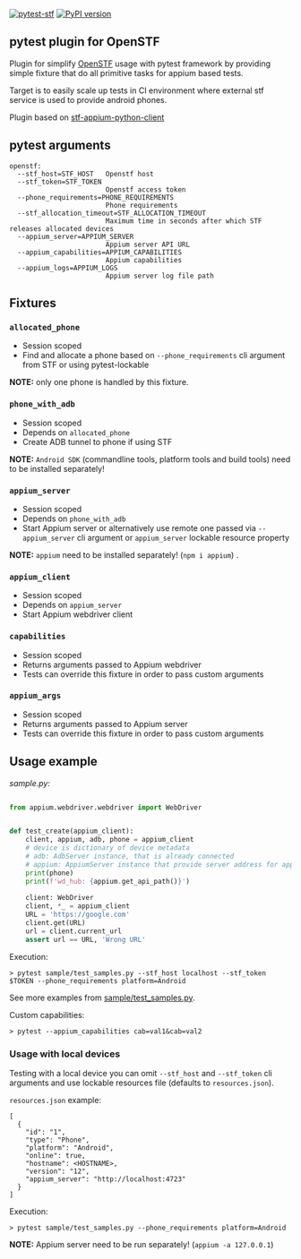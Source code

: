 [![pytest-stf](https://github.com/OpenTMI/pytest-stf/actions/workflows/test.yml/badge.svg)](https://github.com/OpenTMI/pytest-stf/actions/workflows/test.yml) [![PyPI version](https://badge.fury.io/py/pytest-stf.svg)](https://pypi.org/project/pytest-stf/)


## pytest plugin for OpenSTF

Plugin for simplify [OpenSTF](https://github.com/DeviceFarmer/stf) usage with pytest 
framework by providing simple fixture that do all primitive tasks for appium based tests.

Target is to easily scale up tests in CI environment where external stf service is used to 
provide android phones.

Plugin based on [stf-appium-python-client](https://github.com/OpenTMI/stf-appium-python-client)


## pytest arguments
```
openstf:
  --stf_host=STF_HOST   Openstf host
  --stf_token=STF_TOKEN
                        Openstf access token
  --phone_requirements=PHONE_REQUIREMENTS
                        Phone requirements
  --stf_allocation_timeout=STF_ALLOCATION_TIMEOUT
                        Maximum time in seconds after which STF releases allocated devices
  --appium_server=APPIUM_SERVER
                        Appium server API URL
  --appium_capabilities=APPIUM_CAPABILITIES
                        Appium capabilities
  --appium_logs=APPIUM_LOGS
                        Appium server log file path
```

## Fixtures

### `allocated_phone`

- Session scoped
- Find and allocate a phone based on `--phone_requirements` cli argument from STF or using pytest-lockable

**NOTE:** only one phone is handled by this fixture.

### `phone_with_adb`

- Session scoped
- Depends on `allocated_phone`
- Create ADB tunnel to phone if using STF

**NOTE:** `Android SDK` (commandline tools, platform tools and build tools) need to be installed separately!

### `appium_server`

- Session scoped
- Depends on `phone_with_adb`
- Start Appium server or alternatively use remote one passed via `--appium_server` cli argument or `appium_server` lockable resource property

**NOTE:** `appium` need to be installed separately! (`npm i appium`) .

### `appium_client`

- Session scoped
- Depends on `appium_server`
- Start Appium webdriver client

### `capabilities`

- Session scoped
- Returns arguments passed to Appium webdriver
- Tests can override this fixture in order to pass custom arguments

### `appium_args`

- Session scoped
- Returns arguments passed to Appium server
- Tests can override this fixture in order to pass custom arguments

## Usage example

*sample.py:*

```python

from appium.webdriver.webdriver import WebDriver


def test_create(appium_client):
    client, appium, adb, phone = appium_client
    # device is dictionary of device metadata
    # adb: AdbServer instance, that is already connected
    # appium: AppiumServer instance that provide server address for appium client
    print(phone)
    print(f'wd_hub: {appium.get_api_path()}')
    
    client: WebDriver
    client, *_ = appium_client
    URL = 'https://google.com'
    client.get(URL)
    url = client.current_url
    assert url == URL, 'Wrong URL'
```

Execution:
```
> pytest sample/test_samples.py --stf_host localhost --stf_token $TOKEN --phone_requirements platform=Android
```


See more examples from [sample/test_samples.py](sample/test_samples.py).

Custom capabilities:
```
> pytest --appium_capabilities cab=val1&cab=val2
```

### Usage with local devices

Testing with a local device you can omit `--stf_host` and `--stf_token` cli arguments and use lockable resources file (defaults to `resources.json`).

`resources.json` example:
```
[
  {
    "id": "1",
    "type": "Phone",
    "platform": "Android",
    "online": true,
    "hostname": <HOSTNAME>,
    "version": "12",
    "appium_server": "http://localhost:4723"
  }
]
```

Execution:
```
> pytest sample/test_samples.py --phone_requirements platform=Android
```

**NOTE:** Appium server need to be run separately! (`appium -a 127.0.0.1`)
